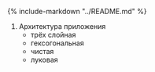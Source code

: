 <!-- markdownlint-disable -->
{%
    include-markdown "../README.md"
%}

1) Архитектура приложения
   - трёх слойная
   - гексогональная
   - чистая
   - луковая

